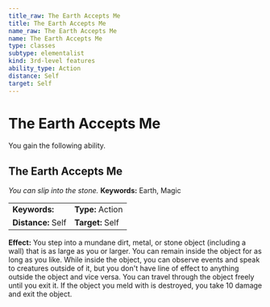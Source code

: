 ```yaml
---
title_raw: The Earth Accepts Me
title: The Earth Accepts Me
name_raw: The Earth Accepts Me
name: The Earth Accepts Me
type: classes
subtype: elementalist
kind: 3rd-level features
ability_type: Action
distance: Self
target: Self
---
```


# The Earth Accepts Me

You gain the following ability.

## The Earth Accepts Me

*You can slip into the stone.* **Keywords:** Earth, Magic

|                    |                  |
| :----------------- | :--------------- |
| **Keywords:**      | **Type:** Action |
| **Distance:** Self | **Target:** Self |

**Effect:** You step into a mundane dirt, metal, or stone object (including a wall) that is as large as you or larger. You can remain inside the object for as long as you like. While inside the object, you can observe events and speak to creatures outside of it, but you don't have line of effect to anything outside the object and vice versa. You can travel through the object freely until you exit it. If the object you meld with is destroyed, you take 10 damage and exit the object.
